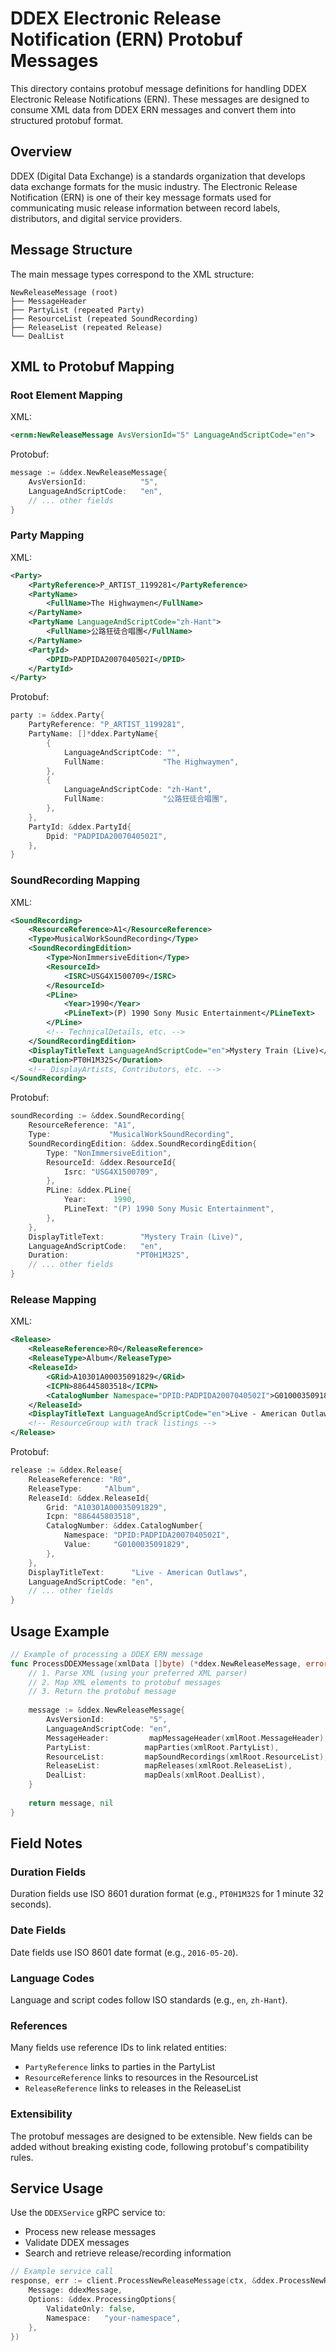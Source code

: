 # DDEX Electronic Release Notification (ERN) Protobuf Messages

This directory contains protobuf message definitions for handling DDEX Electronic Release Notifications (ERN). These messages are designed to consume XML data from DDEX ERN messages and convert them into structured protobuf format.

## Overview

DDEX (Digital Data Exchange) is a standards organization that develops data exchange formats for the music industry. The Electronic Release Notification (ERN) is one of their key message formats used for communicating music release information between record labels, distributors, and digital service providers.

## Message Structure

The main message types correspond to the XML structure:

```
NewReleaseMessage (root)
├── MessageHeader
├── PartyList (repeated Party)
├── ResourceList (repeated SoundRecording)
├── ReleaseList (repeated Release)
└── DealList
```

## XML to Protobuf Mapping

### Root Element Mapping

XML:
```xml
<ernm:NewReleaseMessage AvsVersionId="5" LanguageAndScriptCode="en">
```

Protobuf:
```go
message := &ddex.NewReleaseMessage{
    AvsVersionId:            "5",
    LanguageAndScriptCode:   "en",
    // ... other fields
}
```

### Party Mapping

XML:
```xml
<Party>
    <PartyReference>P_ARTIST_1199281</PartyReference>
    <PartyName>
        <FullName>The Highwaymen</FullName>
    </PartyName>
    <PartyName LanguageAndScriptCode="zh-Hant">
        <FullName>公路狂徒合唱團</FullName>
    </PartyName>
    <PartyId>
        <DPID>PADPIDA2007040502I</DPID>
    </PartyId>
</Party>
```

Protobuf:
```go
party := &ddex.Party{
    PartyReference: "P_ARTIST_1199281",
    PartyName: []*ddex.PartyName{
        {
            LanguageAndScriptCode: "",
            FullName:             "The Highwaymen",
        },
        {
            LanguageAndScriptCode: "zh-Hant",
            FullName:             "公路狂徒合唱團",
        },
    },
    PartyId: &ddex.PartyId{
        Dpid: "PADPIDA2007040502I",
    },
}
```

### SoundRecording Mapping

XML:
```xml
<SoundRecording>
    <ResourceReference>A1</ResourceReference>
    <Type>MusicalWorkSoundRecording</Type>
    <SoundRecordingEdition>
        <Type>NonImmersiveEdition</Type>
        <ResourceId>
            <ISRC>USG4X1500709</ISRC>
        </ResourceId>
        <PLine>
            <Year>1990</Year>
            <PLineText>(P) 1990 Sony Music Entertainment</PLineText>
        </PLine>
        <!-- TechnicalDetails, etc. -->
    </SoundRecordingEdition>
    <DisplayTitleText LanguageAndScriptCode="en">Mystery Train (Live)</DisplayTitleText>
    <Duration>PT0H1M32S</Duration>
    <!-- DisplayArtists, Contributors, etc. -->
</SoundRecording>
```

Protobuf:
```go
soundRecording := &ddex.SoundRecording{
    ResourceReference: "A1",
    Type:             "MusicalWorkSoundRecording",
    SoundRecordingEdition: &ddex.SoundRecordingEdition{
        Type: "NonImmersiveEdition",
        ResourceId: &ddex.ResourceId{
            Isrc: "USG4X1500709",
        },
        PLine: &ddex.PLine{
            Year:      1990,
            PLineText: "(P) 1990 Sony Music Entertainment",
        },
    },
    DisplayTitleText:        "Mystery Train (Live)",
    LanguageAndScriptCode:   "en",
    Duration:               "PT0H1M32S",
    // ... other fields
}
```

### Release Mapping

XML:
```xml
<Release>
    <ReleaseReference>R0</ReleaseReference>
    <ReleaseType>Album</ReleaseType>
    <ReleaseId>
        <GRid>A10301A00035091829</GRid>
        <ICPN>886445803518</ICPN>
        <CatalogNumber Namespace="DPID:PADPIDA2007040502I">G0100035091829</CatalogNumber>
    </ReleaseId>
    <DisplayTitleText LanguageAndScriptCode="en">Live - American Outlaws</DisplayTitleText>
    <!-- ResourceGroup with track listings -->
</Release>
```

Protobuf:
```go
release := &ddex.Release{
    ReleaseReference: "R0",
    ReleaseType:     "Album",
    ReleaseId: &ddex.ReleaseId{
        Grid: "A10301A00035091829",
        Icpn: "886445803518",
        CatalogNumber: &ddex.CatalogNumber{
            Namespace: "DPID:PADPIDA2007040502I",
            Value:     "G0100035091829",
        },
    },
    DisplayTitleText:      "Live - American Outlaws",
    LanguageAndScriptCode: "en",
    // ... other fields
}
```

## Usage Example

```go
// Example of processing a DDEX ERN message
func ProcessDDEXMessage(xmlData []byte) (*ddex.NewReleaseMessage, error) {
    // 1. Parse XML (using your preferred XML parser)
    // 2. Map XML elements to protobuf messages
    // 3. Return the protobuf message
    
    message := &ddex.NewReleaseMessage{
        AvsVersionId:          "5",
        LanguageAndScriptCode: "en",
        MessageHeader:         mapMessageHeader(xmlRoot.MessageHeader),
        PartyList:            mapParties(xmlRoot.PartyList),
        ResourceList:         mapSoundRecordings(xmlRoot.ResourceList),
        ReleaseList:          mapReleases(xmlRoot.ReleaseList),
        DealList:             mapDeals(xmlRoot.DealList),
    }
    
    return message, nil
}
```

## Field Notes

### Duration Fields
Duration fields use ISO 8601 duration format (e.g., `PT0H1M32S` for 1 minute 32 seconds).

### Date Fields
Date fields use ISO 8601 date format (e.g., `2016-05-20`).

### Language Codes
Language and script codes follow ISO standards (e.g., `en`, `zh-Hant`).

### References
Many fields use reference IDs to link related entities:
- `PartyReference` links to parties in the PartyList
- `ResourceReference` links to resources in the ResourceList
- `ReleaseReference` links to releases in the ReleaseList

### Extensibility
The protobuf messages are designed to be extensible. New fields can be added without breaking existing code, following protobuf's compatibility rules.

## Service Usage

Use the `DDEXService` gRPC service to:
- Process new release messages
- Validate DDEX messages
- Search and retrieve release/recording information

```go
// Example service call
response, err := client.ProcessNewReleaseMessage(ctx, &ddex.ProcessNewReleaseMessageRequest{
    Message: ddexMessage,
    Options: &ddex.ProcessingOptions{
        ValidateOnly: false,
        Namespace:   "your-namespace",
    },
})
``` 
